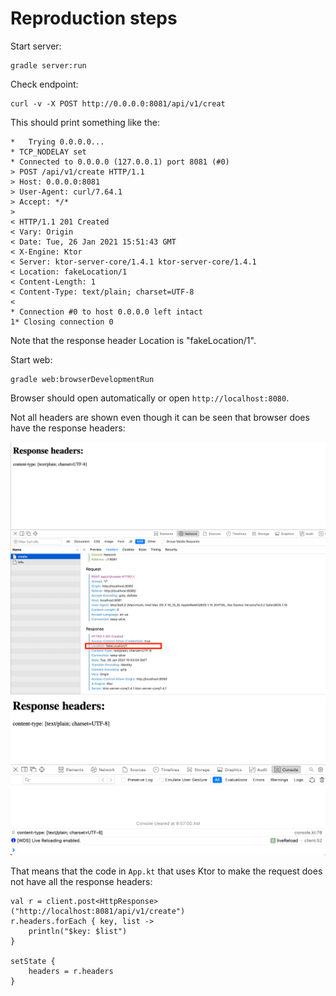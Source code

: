 # Reproduction steps

Start server:
```
gradle server:run
```

Check endpoint:
```
curl -v -X POST http://0.0.0.0:8081/api/v1/creat
```

This should print something like the:
```
*   Trying 0.0.0.0...
* TCP_NODELAY set
* Connected to 0.0.0.0 (127.0.0.1) port 8081 (#0)
> POST /api/v1/create HTTP/1.1
> Host: 0.0.0.0:8081
> User-Agent: curl/7.64.1
> Accept: */*
>
< HTTP/1.1 201 Created
< Vary: Origin
< Date: Tue, 26 Jan 2021 15:51:43 GMT
< X-Engine: Ktor
< Server: ktor-server-core/1.4.1 ktor-server-core/1.4.1
< Location: fakeLocation/1
< Content-Length: 1
< Content-Type: text/plain; charset=UTF-8
<
* Connection #0 to host 0.0.0.0 left intact
1* Closing connection 0
```

Note that the response header Location is "fakeLocation/1".

Start web:
```
gradle web:browserDevelopmentRun
```

Browser should open automatically or open `http://localhost:8080`.

Not all headers are shown even though it can be seen that browser does have the response headers:

![img_1.png](img_1.png)
![img_2.png](img_2.png)

That means that the code in `App.kt` that uses Ktor to make the request does not have all the response headers:
```
val r = client.post<HttpResponse>("http://localhost:8081/api/v1/create")
r.headers.forEach { key, list ->
    println("$key: $list")
}

setState {
    headers = r.headers
}
```